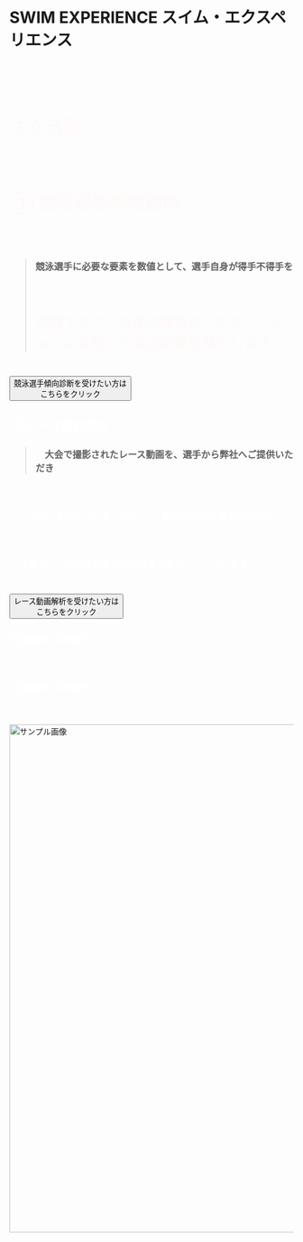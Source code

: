 # SWIM EXPERIENCE スイム・エクスペリエンス
<html lang="ja" data-loaded="false" data-scrolled="false" data-spmenu="closed">
<head>

<meta charset="UTF-8">
<meta http-equiv="Content-Type" content="text/html; charset=UTF-8">
<meta http-equiv="X-UA-Compatible" content="IE=EmulateIE10" />
<meta http-equiv="X-UA-Compatible" content="IE=edge">

<meta name="viewport" content="width=device-width, initial-scale=1.0">

<!--ここから上はお決まりの定型文です-->


<!--ここからが表現の書式などを決めるcssという部分-->

<style type="text/css">
p {
color: #fffafa;
font-size: 1.5em;
}


.brue {color:#ff0000;}
.grey {color:#ffffff; background:#999999;}
.snow {color:#fffafa;}
.yellow {color:#ff0000; background:#ffff00;}
.blue {color:#0000ff;}
.white {color:#ffffff; blinking;}
.waku {border:2px dotted #99cc66;
line-height: 200%;
padding: 10px;}


main {
background-color: rgba(255, 255, 255, 0.5);
}

section {
background-color: rgba(0, 225, 0, 0.3);
}


/* 点滅 */
.blinking{
-webkit-animation:blink 1.5s ease-in-out infinite alternate;
-moz-animation:blink 1.5s ease-in-out infinite alternate;
animation:blink 1.5s ease-in-out infinite alternate;
}
@-webkit-keyframes blink{
0% {opacity:0;}
100% {opacity:1;}
}
@-moz-keyframes blink{
0% {opacity:0;}
100% {opacity:1;}
}
@keyframes blink{
0% {opacity:0;}
100% {opacity:1;}
}

#wrap {background:none} /*PC用の背景はオフ*/

/*背景を表示させる部分*/
body::before {
content:"";
display:block;
position:fixed;
top:0;
left:0;
z-index:-1;
width:100%;
height:100vh;
background:url(haikei.JPG) center/cover no-repeat;
-webkit-background-size:cover;/*Android4*/
}

a.p:hover {
position: relative;
text-decoration: none;
}
a.p span {
display: none;
position: relative;
top: -0.5em;
left: 2em;
}
a.p:hover span {
border: none;
display: block;
width: 800px;
}


@media screen and (min-width: 540px),
screen and (orientation: landscape) {
p.note { display: none; }
}

</style>

<link href="https://cdnjs.cloudflare.com/ajax/libs/lightbox2/2.7.1/css/lightbox.css" rel="stylesheet">

</head>

<body>



<p class="note">
モバイル端末をお使いの場合は、画面を横向きにすると
より見やすくご覧頂けます。
</p>

<!--ここ上は、ほぼそのまま使います！-->


<!--QRコードの挿入例-->
<!--
<p align="left"> <img src="QR_2025Apr18.png" alt="アクセス用QRコード" width="100">アクセス用QRコード</p>
-->

<!--流れ文字の挿入例-->
<h1><span class="white"><marquee behavior="left">
直訳すると、【競泳を体験・実感する】の意味です <cite>SWIM EXPERIENCEの活動</cite>を体験してもらい、選手の理想通りに、上手く、速くなった実感を持てるサポートをさせていただきます
</marquee></span></h1>



<!--ここから下が、本体部分-->

    
<h2><span class="white">
<body>
<p>主な活動</p><br>
<p>①<strong> 競泳選手傾向診断</strong></p><br></h2>
<span class="white">
<p><h3> <blockquote>競泳選手に必要な要素を数値として、選手自身が得手不得手を</p><br>
<p> 把握できて、今後の練習や、モチベーションに反映できる診断書を発行します</p></blockquote></h3><br>
<button type="submit">競泳選手傾向診断を受けたい方は<br>こちらをクリック</button>
<span class="white">
<p><h2>②レース動画解析<br></h2></p>
<p><h3> <blockquote>　大会で撮影されたレース動画を、選手から弊社へご提供いただき</h3></p><br>
<p><h3>　スイム・エクスペリエンスが、>一般的な解析と選手の良い点、</h3></p><br>
<p><h3>　今後のレースに生かすための改善点をアドバイスします</p></blockquote></h3><br>
<button type="submit">レース動画解析を受けたい方は<br>こちらをクリック</button>
<p><h3>③講習会（準備中）</h3></p><br>
<p><h3>④練習会（準備中）</h3></p><br>
<br></body>

</span>
<a href="gazou.JPG" target="_blank"><img src="gazou.JPG" alt="サンプル画像" width="900" /></a>


    

<br><br><br><br><br><br><br><br><br>

   






<br><br><br>








<br><br><br><br><br><br><br><br><br>





<br><br>

<br><br><br><br><br><br>

<!--本体はここまで-->


<!--画面に空白地帯を作って、背景が見えるようにしています-->
<br><br><br><br><br><br><br><br><br><br><br><br><br><br><br><br><br><br><br><br><br><br><br><br><br><br><br><br><br><br><br><br><br><br><br><br><br><br><br><br><br><br><br><br><br><br>



<!-- フッタ -->
<footer>
<p>Copyright 2025/07/14 Y. Omori</p>
</footer>

<!--HPにさまざまなJavaScriptを呼び込むための書式-->
<script src="https://code.jquery.com/jquery-1.12.4.min.js" type="text/javascript"></script>
<script src="https://cdnjs.cloudflare.com/ajax/libs/lightbox2/2.7.1/js/lightbox.min.js" type="text/javascript"></script>

<script type='text/javascript' src='https://torokoid.github.io/shiba/jquery.js?ver=1.12.4'></script>
<script src="https://torokoid.github.io/shiba/jquery.goup.min.js"></script>
<script src="https://torokoid.github.io/shiba/my.js"></script>
    
    </body>
    
</html>
